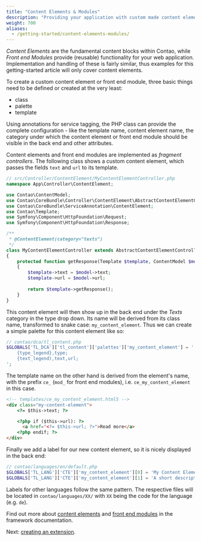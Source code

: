 ```yaml
---
title: "Content Elements & Modules"
description: "Providing your application with custom made content elements and modules."
weight: 700
aliases:
  - /getting-started/content-elements-modules/
---
```



_Content Elements_ are the fundamental content blocks within Contao, while 
_Front end Modules_ provide (reusable) functionality for your web application. Implementation 
and handling of these is fairly similar, thus examples for this getting-started article 
will only cover content elements.

To create a custom content element or front end module, three basic things need 
to be defined or created at the very least:

* class
* palette
* template

Using annotations for service tagging, the PHP class can provide the complete configuration - 
like the template name, content element name, the category under which the content 
element or front end module should be visible in the back end and other attributes.

Content elements and front end modules are implemented as _fragment controllers_.
The following class shows a custom content element, which passes the fields
`text` and `url` to its template.

```php
// src/Controller/ContentElement/MyContentElementController.php
namespace App\Controller\ContentElement;

use Contao\ContentModel;
use Contao\CoreBundle\Controller\ContentElement\AbstractContentElementController;
use Contao\CoreBundle\ServiceAnnotation\ContentElement;
use Contao\Template;
use Symfony\Component\HttpFoundation\Request;
use Symfony\Component\HttpFoundation\Response;

/**
 * @ContentElement(category="texts")
 */
class MyContentElementController extends AbstractContentElementController
{
    protected function getResponse(Template $template, ContentModel $model, Request $request): Response
    {
        $template->text = $model->text;
        $template->url = $model->url;
        
        return $template->getResponse();
    }
}
```

This content element will then show up in the back end under the _Texts_ category
in the type drop down. Its name will be derived from its class name, transformed
to snake case: `my_content_element`. Thus we can create a simple palette for this
content element like so:

```php
// contao/dca/tl_content.php
$GLOBALS['TL_DCA']['tl_content']['palettes']['my_content_element'] = '
    {type_legend},type;
    {text_legend),text,url;
';
```

The template name on the other hand is derived from the element's name, with the 
prefix `ce_` (`mod_` for front end modules), i.e. `ce_my_content_element` in this 
case.

```html
<!-- templates/ce_my_content_element.html5 -->
<div class="my-content-element">    
    <?= $this->text; ?>

    <?php if ($this->url): ?>
      <a href="<?= $this->url; ?>">Read more</a>
    <?php endif; ?>
</div>
```

Finally we add a label for our new content element, so it is nicely displayed in the back end:

```php
// contao/languages/en/default.php
$GLOBALS['TL_LANG']['CTE']['my_content_element'][0] = 'My Content Element';
$GLOBALS['TL_LANG']['CTE']['my_content_element'][1] = 'A short description for my new Content Element';
```

Labels for other languages follow the same pattern. The respective files will be located in `contao/languages/XX/` with 
`XX` being the code for the language (e.g. `de`). 

Find out more about [content elements][1] and [front end modules][2] in the framework
documentation.

Next: [creating an extension][3].


[1]: /framework/content-elements/
[2]: /framework/front-end-modules/
[3]: /getting-started/extension/
